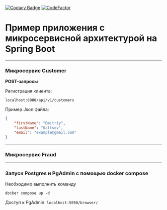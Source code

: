 [![Codacy Badge](https://api.codacy.com/project/badge/Grade/341adab11de445fdb5fe482151f58c4a)](https://app.codacy.com/gh/MRdimenter/microservice-example-on-spring-boot?utm_source=github.com&utm_medium=referral&utm_content=MRdimenter/microservice-example-on-spring-boot&utm_campaign=Badge_Grade_Settings)
[![CodeFactor](https://www.codefactor.io/repository/github/mrdimenter/microservice-example-on-spring-boot/badge)](https://www.codefactor.io/repository/github/mrdimenter/microservice-example-on-spring-boot)
# Пример приложения с микросервисной архитектурой на Spring Boot
----
### Микросервис Customer
**POST-запросы**

Регистрация клиента:
```
localhost:8080/api/v1/customers
```
Пример Json файла: 
```json
{
    "firstName": "Dmitriy",
    "lastName": "Galtsev",
    "email": "example@gmail.com"
}
```


---
### Микросервис Fraud



---
### Запуск Postgres и PgAdmin с помощью docker compose

Необходимо выполнить команду
```
docker compose up -d 
```
Доступ к PgAdmin: ```localhost:5050/browser/```

